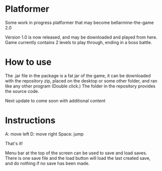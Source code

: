 # Platformer


Some work in progress platformer that may become bellarmine-the-game 2.0

Version 1.0 is now released, and may be downloaded and played from here. Game currently contains 2 levels to play through, ending in a boss battle.

# How to use

The .jar file in the package is a fat jar of the game, it can be downloaded with the repository zip, placed on the desktop or some other folder, and ran like any other program (Double click.) The folder in the repository provides the source code.

Next update to come soon with additional content

# Instructions

A: move left
D: move right
Space: jump

That's it!

Menu bar at the top of the screen can be used to save and load saves. There is one save file and the load button will load the last created save, and do nothing if no save has been made.
